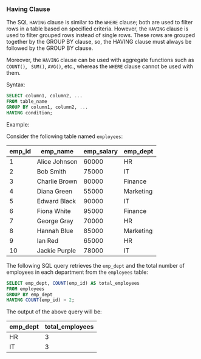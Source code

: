 ### Having Clause

The SQL `HAVING` clause is similar to the `WHERE` clause; both are used to filter rows in a table based on specified criteria. However, the `HAVING` clause is used to filter grouped rows instead of single rows. These rows are grouped together by the GROUP BY clause, so, the HAVING clause must always be followed by the GROUP BY clause.

Moreover, the `HAVING` clause can be used with aggregate functions such as` COUNT()`, ` SUM()`, `AVG()`, etc., whereas the `WHERE` clause cannot be used with them.

Syntax:
```sql
SELECT column1, column2, ...
FROM table_name
GROUP BY column1, column2, ...
HAVING condition;
```

Example:

Consider the following table named `employees`:

| emp_id | emp_name      | emp_salary | emp_dept  |
|--------|---------------|------------|-----------|
| 1      | Alice Johnson | 60000      | HR        |
| 2      | Bob Smith     | 75000      | IT        |
| 3      | Charlie Brown | 80000      | Finance   |
| 4      | Diana Green   | 55000      | Marketing |
| 5      | Edward Black  | 90000      | IT        |
| 6      | Fiona White   | 95000      | Finance   |
| 7      | George Gray   | 70000      | HR        |
| 8      | Hannah Blue   | 85000      | Marketing |
| 9      | Ian Red       | 65000      | HR        |
| 10     | Jackie Purple | 78000      | IT        |

The following SQL query retrieves the `emp_dept` and the total number of employees in each department from the `employees` table:

```sql
SELECT emp_dept, COUNT(emp_id) AS total_employees
FROM employees
GROUP BY emp_dept
HAVING COUNT(emp_id) > 2;
```

The output of the above query will be:

| emp_dept  | total_employees |
|-----------|-----------------|
| HR        | 3               |
| IT        | 3               |

